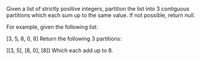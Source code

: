 Given a list of strictly positive integers, partition the list into 3 contiguous partitions which each sum up to the same value. If not possible, return null.

For example, given the following list:

[3, 5, 8, 0, 8]
Return the following 3 partitions:

[[3, 5],
 [8, 0],
 [8]]
Which each add up to 8.
